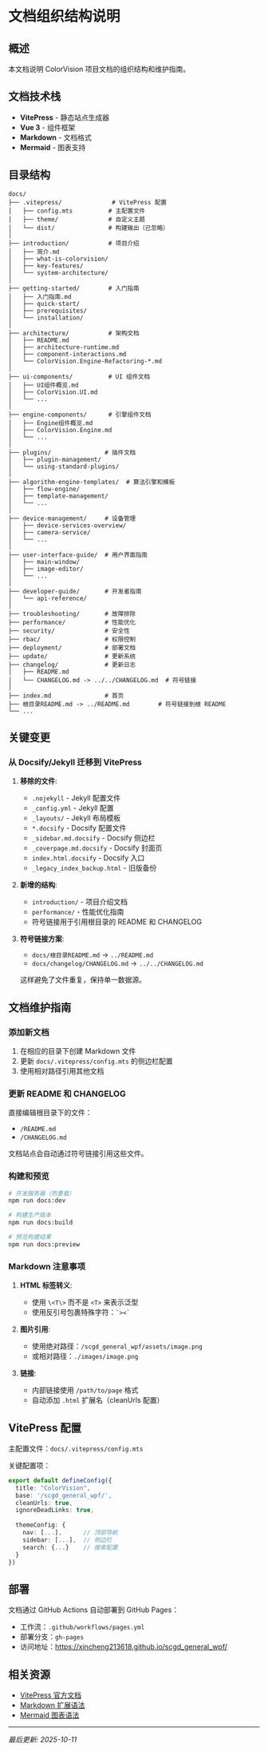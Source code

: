 # 文档组织结构说明

## 概述

本文档说明 ColorVision 项目文档的组织结构和维护指南。

## 文档技术栈

- **VitePress** - 静态站点生成器
- **Vue 3** - 组件框架
- **Markdown** - 文档格式
- **Mermaid** - 图表支持

## 目录结构

```
docs/
├── .vitepress/              # VitePress 配置
│   ├── config.mts          # 主配置文件
│   ├── theme/              # 自定义主题
│   └── dist/               # 构建输出（已忽略）
│
├── introduction/           # 项目介绍
│   ├── 简介.md
│   ├── what-is-colorvision/
│   ├── key-features/
│   └── system-architecture/
│
├── getting-started/        # 入门指南
│   ├── 入门指南.md
│   ├── quick-start/
│   ├── prerequisites/
│   └── installation/
│
├── architecture/           # 架构文档
│   ├── README.md
│   ├── architecture-runtime.md
│   ├── component-interactions.md
│   └── ColorVision.Engine-Refactoring-*.md
│
├── ui-components/          # UI 组件文档
│   ├── UI组件概览.md
│   ├── ColorVision.UI.md
│   └── ...
│
├── engine-components/      # 引擎组件文档
│   ├── Engine组件概览.md
│   ├── ColorVision.Engine.md
│   └── ...
│
├── plugins/               # 插件文档
│   ├── plugin-management/
│   └── using-standard-plugins/
│
├── algorithm-engine-templates/  # 算法引擎和模板
│   ├── flow-engine/
│   ├── template-management/
│   └── ...
│
├── device-management/     # 设备管理
│   ├── device-services-overview/
│   ├── camera-service/
│   └── ...
│
├── user-interface-guide/  # 用户界面指南
│   ├── main-window/
│   ├── image-editor/
│   └── ...
│
├── developer-guide/       # 开发者指南
│   └── api-reference/
│
├── troubleshooting/       # 故障排除
├── performance/           # 性能优化
├── security/              # 安全性
├── rbac/                  # 权限控制
├── deployment/            # 部署文档
├── update/                # 更新系统
├── changelog/             # 更新日志
│   ├── README.md
│   └── CHANGELOG.md -> ../../CHANGELOG.md  # 符号链接
│
├── index.md               # 首页
├── 根目录README.md -> ../README.md        # 符号链接到根 README
└── ...
```

## 关键变更

### 从 Docsify/Jekyll 迁移到 VitePress

1. **移除的文件**:
   - `.nojekyll` - Jekyll 配置文件
   - `_config.yml` - Jekyll 配置
   - `_layouts/` - Jekyll 布局模板
   - `*.docsify` - Docsify 配置文件
   - `_sidebar.md.docsify` - Docsify 侧边栏
   - `_coverpage.md.docsify` - Docsify 封面页
   - `index.html.docsify` - Docsify 入口
   - `_legacy_index_backup.html` - 旧版备份

2. **新增的结构**:
   - `introduction/` - 项目介绍文档
   - `performance/` - 性能优化指南
   - 符号链接用于引用根目录的 README 和 CHANGELOG

3. **符号链接方案**:
   - `docs/根目录README.md` → `../README.md`
   - `docs/changelog/CHANGELOG.md` → `../../CHANGELOG.md`
   
   这样避免了文件重复，保持单一数据源。

## 文档维护指南

### 添加新文档

1. 在相应的目录下创建 Markdown 文件
2. 更新 `docs/.vitepress/config.mts` 的侧边栏配置
3. 使用相对路径引用其他文档

### 更新 README 和 CHANGELOG

直接编辑根目录下的文件：
- `/README.md`
- `/CHANGELOG.md`

文档站点会自动通过符号链接引用这些文件。

### 构建和预览

```bash
# 开发服务器（热重载）
npm run docs:dev

# 构建生产版本
npm run docs:build

# 预览构建结果
npm run docs:preview
```

### Markdown 注意事项

1. **HTML 标签转义**: 
   - 使用 `\<T\>` 而不是 `<T>` 来表示泛型
   - 使用反引号包裹特殊字符：`` `><` ``

2. **图片引用**:
   - 使用绝对路径：`/scgd_general_wpf/assets/image.png`
   - 或相对路径：`./images/image.png`

3. **链接**:
   - 内部链接使用 `/path/to/page` 格式
   - 自动添加 `.html` 扩展名（cleanUrls 配置）

## VitePress 配置

主配置文件：`docs/.vitepress/config.mts`

关键配置项：

```typescript
export default defineConfig({
  title: "ColorVision",
  base: '/scgd_general_wpf/',
  cleanUrls: true,
  ignoreDeadLinks: true,
  
  themeConfig: {
    nav: [...],      // 顶部导航
    sidebar: [...],  // 侧边栏
    search: {...}    // 搜索配置
  }
})
```

## 部署

文档通过 GitHub Actions 自动部署到 GitHub Pages：

- 工作流：`.github/workflows/pages.yml`
- 部署分支：`gh-pages`
- 访问地址：https://xincheng213618.github.io/scgd_general_wpf/

## 相关资源

- [VitePress 官方文档](https://vitepress.dev/)
- [Markdown 扩展语法](https://vitepress.dev/guide/markdown)
- [Mermaid 图表语法](https://mermaid.js.org/)

---

*最后更新: 2025-10-11*
